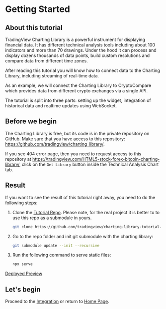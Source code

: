 # Getting Started

## About this tutorial

TradingView Charting Library is a powerful instrument for displaying financial data. It has different technical analysis tools including about 100 indicators and more than 70 drawings. Under the hood it can process and display dozens thousands of data points, build custom resolutions and compare data from different time zones.

After reading this tutorial you will know how to connect data to the Charting Library, including streaming of real-time data.

As an example, we will connect the Charting Library to CryptoCompare which provides data from different crypto exchanges via a single API.

The tutorial is split into three parts: setting up the widget, integration of historical data and realtime updates using WebSocket.

## Before we begin

The Charting Library is free, but its code is in the private repository on GitHub.
Make sure that you have access to this repository: <https://github.com/tradingview/charting_library/>.

If you see 404 error page, then you need to request access to this repository at <https://tradingview.com/HTML5-stock-forex-bitcoin-charting-library/>, click on the `Get Library` button inside the Technical Analysis Chart tab.

## Result

If you want to see the result of this tutorial right away, you need to do the following steps:

1. Clone the [Tutorial Repo][tutorial-repo-url]. Please note, for the real project it is better to to use this repo as a submodule in yours.

    ```bash
    git clone https://github.com/tradingview/charting-library-tutorial.git
    ```

1. Go to the repo folder and init git submodule with the charting library:

    ```bash
    git submodule update --init --recursive
    ```

1. Run the following command to serve static files:

    ```bash
    npx serve
    ```

[Deployed Preview][demo-url]

## Let's begin

Proceed to the [Integration](integration.md) or return to [Home Page](home.md).

[tutorial-repo-url]: https://github.com/tradingview/charting-library-tutorial
[demo-url]: https://charting-library.tradingview.com/
